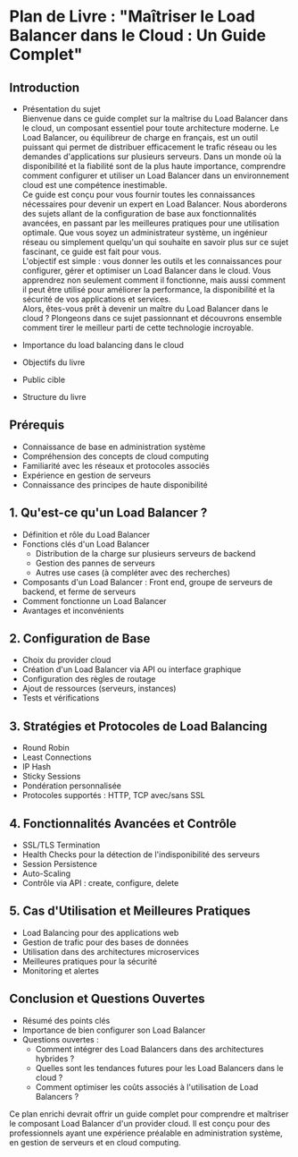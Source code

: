 # Plan de Livre : "Maîtriser le Load Balancer dans le Cloud : Un Guide Complet"

## Introduction
- Présentation du sujet   
  Bienvenue dans ce guide complet sur la maîtrise du Load Balancer dans le cloud, un composant essentiel pour toute architecture moderne. Le Load Balancer, ou équilibreur de charge en français, est un outil puissant qui permet de distribuer efficacement le trafic réseau ou les demandes d'applications sur plusieurs serveurs. Dans un monde où la disponibilité et la fiabilité sont de la plus haute importance, comprendre comment configurer et utiliser un Load Balancer dans un environnement cloud est une compétence inestimable.   
Ce guide est conçu pour vous fournir toutes les connaissances nécessaires pour devenir un expert en Load Balancer. Nous aborderons des sujets allant de la configuration de base aux fonctionnalités avancées, en passant par les meilleures pratiques pour une utilisation optimale. Que vous soyez un administrateur système, un ingénieur réseau ou simplement quelqu'un qui souhaite en savoir plus sur ce sujet fascinant, ce guide est fait pour vous.   
L'objectif est simple : vous donner les outils et les connaissances pour configurer, gérer et optimiser un Load Balancer dans le cloud. Vous apprendrez non seulement comment il fonctionne, mais aussi comment il peut être utilisé pour améliorer la performance, la disponibilité et la sécurité de vos applications et services.   
Alors, êtes-vous prêt à devenir un maître du Load Balancer dans le cloud ? Plongeons dans ce sujet passionnant et découvrons ensemble comment tirer le meilleur parti de cette technologie incroyable.


- Importance du load balancing dans le cloud
- Objectifs du livre
- Public cible
- Structure du livre

## Prérequis
- Connaissance de base en administration système
- Compréhension des concepts de cloud computing
- Familiarité avec les réseaux et protocoles associés
- Expérience en gestion de serveurs
- Connaissance des principes de haute disponibilité

## 1. Qu'est-ce qu'un Load Balancer ?
- Définition et rôle du Load Balancer
- Fonctions clés d'un Load Balancer
  - Distribution de la charge sur plusieurs serveurs de backend
  - Gestion des pannes de serveurs
  - Autres use cases (à compléter avec des recherches)
- Composants d'un Load Balancer : Front end, groupe de serveurs de backend, et ferme de serveurs
- Comment fonctionne un Load Balancer
- Avantages et inconvénients

## 2. Configuration de Base
- Choix du provider cloud
- Création d'un Load Balancer via API ou interface graphique
- Configuration des règles de routage
- Ajout de ressources (serveurs, instances)
- Tests et vérifications

## 3. Stratégies et Protocoles de Load Balancing
- Round Robin
- Least Connections
- IP Hash
- Sticky Sessions
- Pondération personnalisée
- Protocoles supportés : HTTP, TCP avec/sans SSL

## 4. Fonctionnalités Avancées et Contrôle
- SSL/TLS Termination
- Health Checks pour la détection de l'indisponibilité des serveurs
- Session Persistence
- Auto-Scaling
- Contrôle via API : create, configure, delete

## 5. Cas d'Utilisation et Meilleures Pratiques
- Load Balancing pour des applications web
- Gestion de trafic pour des bases de données
- Utilisation dans des architectures microservices
- Meilleures pratiques pour la sécurité
- Monitoring et alertes

## Conclusion et Questions Ouvertes
- Résumé des points clés
- Importance de bien configurer son Load Balancer
- Questions ouvertes :
  - Comment intégrer des Load Balancers dans des architectures hybrides ?
  - Quelles sont les tendances futures pour les Load Balancers dans le cloud ?
  - Comment optimiser les coûts associés à l'utilisation de Load Balancers ?

Ce plan enrichi devrait offrir un guide complet pour comprendre et maîtriser le composant Load Balancer d'un provider cloud. Il est conçu pour des professionnels ayant une expérience préalable en administration système, en gestion de serveurs et en cloud computing.
